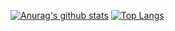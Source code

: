 [![Anurag's github stats](https://github-readme-stats.vercel.app/api?username=phaesoo)](https://github.com/anuraghazra/github-readme-stats)
[![Top Langs](https://github-readme-stats.vercel.app/api/top-langs/?username=phaesoo&hide=c)](https://github.com/anuraghazra/github-readme-stats)
